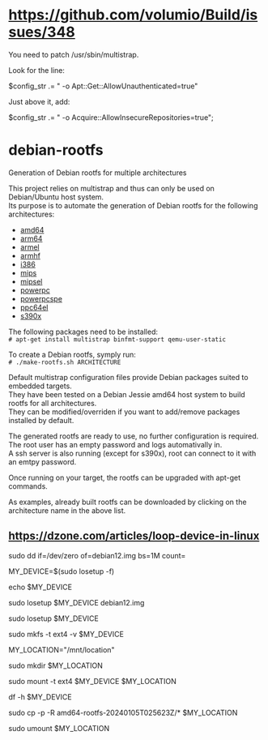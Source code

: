 # https://github.com/volumio/Build/issues/348

 You need to patch /usr/sbin/multistrap.
 
 Look for the line:
 
 $config_str .= " -o Apt::Get::AllowUnauthenticated=true"
 
 Just above it, add:
 
 $config_str .= " -o Acquire::AllowInsecureRepositories=true";

# debian-rootfs
Generation of Debian rootfs for multiple architectures

This project relies on multistrap and thus can only be used on Debian/Ubuntu host system.  
Its purpose is to automate the generation of Debian rootfs for the following architectures:  
 - [amd64](https://www.dropbox.com/s/lx1xwi69gxasbeq/amd64-rootfs-20170318T102216Z.tar.gz?dl=1)
 - [arm64](https://www.dropbox.com/s/zxfg8aosr7zzmg8/arm64-rootfs-20170318T102424Z.tar.gz?dl=1)
 - [armel](https://www.dropbox.com/s/o1oejovcuogkm97/armel-rootfs-20170318T102727Z.tar.gz?dl=1)
 - [armhf](https://www.dropbox.com/s/6uqm7kxg327aex7/armhf-rootfs-20170310T075755Z.tar.gz?dl=1)
 - [i386](https://www.dropbox.com/s/5391fa4rupha36x/i386-rootfs-20170318T102946Z.tar.gz?dl=1)
 - [mips](https://www.dropbox.com/s/m80krqbeb09g2ht/mips-rootfs-20170318T103202Z.tar.gz?dl=1)
 - [mipsel](https://www.dropbox.com/s/s3o6uv4cv79vn6k/mipsel-rootfs-20170318T103423Z.tar.gz?dl=1)
 - [powerpc](https://www.dropbox.com/s/bh5jrdjpghb3vnm/powerpc-rootfs-20170315T172002Z.tar.gz?dl=1)
 - [powerpcspe](https://www.dropbox.com/s/leb1m6y1se3sqcr/powerpcspe-rootfs-20170310T152932Z.tar.gz?dl=1)
 - [ppc64el](https://www.dropbox.com/s/h9m2orpxcq6tkz1/ppc64el-rootfs-20170318T103722Z.tar.gz?dl=1)
 - [s390x](https://www.dropbox.com/s/9p0zmj47ellvxxe/s390x-rootfs-20170318T104029Z.tar.gz?dl=1)

The following packages need to be installed:  
`# apt-get install multistrap binfmt-support qemu-user-static`

To create a Debian rootfs, symply run:  
`# ./make-rootfs.sh ARCHITECTURE`

Default multistrap configuration files provide Debian packages suited to embedded targets.  
They have been tested on a Debian Jessie amd64 host system to build rootfs for all architectures.  
They can be modified/overriden if you want to add/remove packages installed by default.  

The generated rootfs are ready to use, no further configuration is required.  
The root user has an empty password and logs automativally in.  
A ssh server is also running (except for s390x), root can connect to it with an emtpy password.  

Once running on your target, the rootfs can be upgraded with apt-get commands.  

As examples, already built rootfs can be downloaded by clicking on the architecture name in the above list.  

## https://dzone.com/articles/loop-device-in-linux

sudo dd if=/dev/zero of=debian12.img bs=1M count=

MY_DEVICE=$(sudo losetup -f)

echo $MY_DEVICE

sudo losetup $MY_DEVICE debian12.img 

sudo losetup $MY_DEVICE

sudo mkfs -t ext4 -v $MY_DEVICE

MY_LOCATION="/mnt/location"

sudo mkdir $MY_LOCATION

sudo mount -t ext4 $MY_DEVICE $MY_LOCATION

df -h $MY_DEVICE

sudo cp -p -R amd64-rootfs-20240105T025623Z/* $MY_LOCATION

sudo umount $MY_LOCATION


